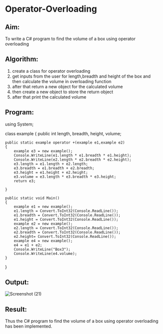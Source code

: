 # Operator-Overloading

## Aim:
 To write a C# program to find the volume of a box using operator overloading
 
## Algorithm:
 
 1) create a class for operator overloading
 2) get inputs from the user for length,breadth and height of the box and then calculate the volume in overloading function
 3) after that return a new object for the calculated volume
 4) then create a new object to store the return object
 5) after that print the calculated volume
 
 
 
## Program:
 
 using System;

class example
{
    public int length, breadth, height, volume;

    public static example operator +(example e1,example e2)
    {
        example e3 = new example();
        Console.WriteLine(e1.length * e1.breadth * e1.height);
        Console.WriteLine(e2.length * e2.breadth * e2.height);
        e3.length = e1.length + e2.length;
        e3.breadth = e1.breadth + e2.breadth;
        e3.height = e1.height + e2.height;
        e3.volume = e3.length * e3.breadth * e3.height;
        return e3;
        
    }

    public static void Main()
    {
        example e1 = new example();
        e1.length = Convert.ToInt32(Console.ReadLine());
        e1.breadth = Convert.ToInt32(Console.ReadLine());
        e1.height = Convert.ToInt32(Console.ReadLine());
        example e2 = new example();
        e2.length = Convert.ToInt32(Console.ReadLine());
        e2.breadth = Convert.ToInt32(Console.ReadLine());
        e2.height= Convert.ToInt32(Console.ReadLine());
        example e4 = new example();
        e4 = e1 + e2;
        Console.WriteLine("Box3");
        Console.WriteLine(e4.volume);
    }
}

 
 
 ## Output:
 
 ![Screenshot (21)](https://user-images.githubusercontent.com/75237886/170472624-91877c2e-7ff8-4bb7-ab33-de58ff7f163d.png)

 
 
 ## Result:
 
 Thus the  C# program to find the volume of a box using operator overloading has been implemented. 
